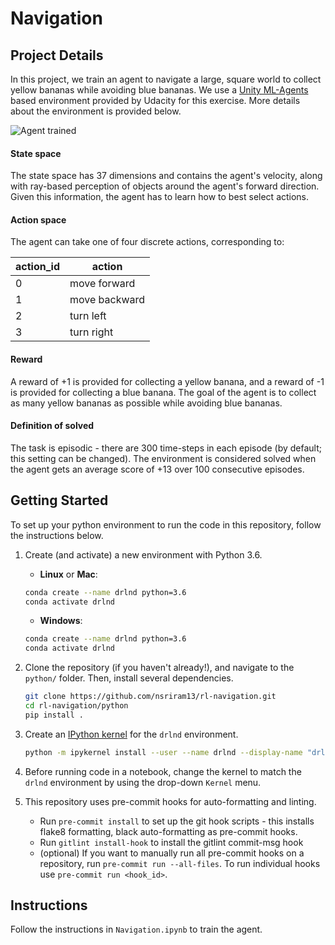 # Navigation
## Project Details
In this project, we train an agent to navigate a large, square world to
collect yellow bananas while avoiding blue bananas. We use a
[Unity ML-Agents](https://unity.com/products/machine-learning-agents)
based environment provided by Udacity for this exercise. More details
about the environment is provided below.

![Agent trained](https://user-images.githubusercontent.com/5950690/100053043-15fab280-2dd4-11eb-906f-2dc2df7846c8.gif)

#### State space
The state space has 37 dimensions and contains the agent's velocity,
along with ray-based perception of objects around the agent's
forward direction. Given this information, the agent has to learn
how to best select actions.

#### Action space
The agent can take one of four discrete actions, corresponding to:

| action_id | action        |
|-----------|---------------|
| 0         | move forward  |
| 1         | move backward |
| 2         | turn left     |
| 3         | turn right    |

#### Reward
A reward of +1 is provided for collecting a yellow banana, and a reward
of -1 is provided for collecting a blue banana. The goal of the agent is
to collect as many yellow bananas as possible while avoiding blue bananas.

#### Definition of solved
The task is episodic - there are 300 time-steps in each episode (by default;
this setting can be changed). The environment is considered solved when the
agent gets an average score of +13 over 100 consecutive episodes.

## Getting Started

To set up your python environment to run the code in this repository, follow the instructions below.

1. Create (and activate) a new environment with Python 3.6.

	- __Linux__ or __Mac__:
	```bash
	conda create --name drlnd python=3.6
	conda activate drlnd
	```
	- __Windows__:
	```bash
	conda create --name drlnd python=3.6
	conda activate drlnd
	```

2. Clone the repository (if you haven't already!), and navigate to the `python/` folder.  Then, install several dependencies.
    ```bash
    git clone https://github.com/nsriram13/rl-navigation.git
    cd rl-navigation/python
    pip install .
    ```

3. Create an [IPython kernel](http://ipython.readthedocs.io/en/stable/install/kernel_install.html) for the `drlnd` environment.
    ```bash
    python -m ipykernel install --user --name drlnd --display-name "drlnd"
    ```

4. Before running code in a notebook, change the kernel to match the `drlnd` environment by using the drop-down `Kernel` menu.

5. This repository uses pre-commit hooks for auto-formatting and linting.
    * Run `pre-commit install` to set up the git hook scripts - this installs flake8 formatting, black
    auto-formatting as pre-commit hooks.
    * Run `gitlint install-hook` to install the gitlint commit-msg hook
    * (optional) If you want to manually run all pre-commit hooks on a repository,
    run `pre-commit run --all-files`. To run individual hooks use `pre-commit run <hook_id>`.

## Instructions
Follow the instructions in `Navigation.ipynb` to train the agent.

